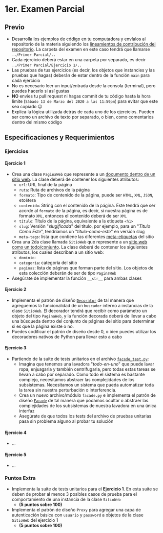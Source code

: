 # 1er. Examen Parcial

## Previo

* Desarrolla los ejemplos de código en tu computadora y envíalos al repositorio de la materia siguiendo los [lineamientos de contribución del repositorio](https://github.com/AnhellO/DAS_Sistemas#contributing). La carpeta del examen en este caso tendrá que llamarse `../Primer Parcial/..`
* Cada ejercicio deberá estar en una carpeta por separado, es decir `../Primer Parcial/Ejercicio 1/..`
* Las pruebas de tus ejercicios (es decir, los objetos que instancies y las pruebas que hagas) deberán de estar dentro de la función `main` para cada ejercicio
* No es necesario leer un input/entrada desde la consola (terminal), pero puedes hacerlo si así gustas
* **NO** envíes tu pull request ni hagas commit de tu código hasta la hora límite (`Sábado 13 de Marzo del 2020 a las 11:59pm`) para evitar que este sea copiado :wink:
* Explica la lógica utilizada detrás de cada uno de los ejercicios. Pueden ser como un archivo de texto por separado, o bien, como comentarios dentro del mismo código

## Especificaciones y Requerimientos

### Ejercicios

#### Ejercicio 1

* Crea una clase `PaginaWeb` que represente a un [documento dentro de un sitio web](https://es.wikipedia.org/wiki/P%C3%A1gina_web). La clase deberá de contener los siguientes atributos:
  * `url`: URL final de la página
  * `ruta`: Ruta de archivos de la página
  * `formato`: Tipo de contenido de la página, puede ser `HTML`, `XML`, `JSON`, etcétera
  * `contenido`: String con el contenido de la página. Este tendrá que ser acorde al `formato` de la página, es decir, si nuestra página es de formato `XML`, entonces el contenido deberá de ser `XML`
  * `título`: Título de la página, equivalente a la etiqueta `<h1>`
  * `slug`: Versión "_slugificada_" del título, por ejemplo, para un "_Título Como Este_", tendríamos un "_titulo-como-este_" en versión slug
  * `meta-tags`: lista que contiene las diferentes [meta-etiquetas](https://es.ryte.com/wiki/Meta_Etiqueta) del sitio
* Crea una 2da clase llamada `SitioWeb` que represente a un [sitio web como un todo/conjunto](https://mx.godaddy.com/blog/que-es-un-sitio-web/). La clase deberá de contener los siguientes atributos, los cuales describan a un sitio web:
  * `dominio`: 
  * `categoría`: categoría del sitio
  * `paginas`: lista de páginas que forman parte del sitio. Los objetos de esta colección deberán de ser de tipo `PaginaWeb`
* Asegúrate de implementar la función `__str__` para ambas clases

#### Ejercicio 2

* Implementa el patrón de diseño [`Decorator`](https://refactoring.guru/design-patterns/decorator) de tal manera que agreguemos la funcionalidad de un `buscador` interno a instancias de la clase `SitioWeb`. El decorador tendrá que recibir como parámetro un objeto del tipo `PaginaWeb`, y la función decorada deberá de llevar a cabo una búsqueda dentro del conjunto de páginas del sitio para determinar si es que la página existe o no.
* Puedes codificar el patrón de diseño desde 0, o bien puedes utilizar los decoradores nativos de Python para llevar esto a cabo

#### Ejercicio 3

* Partiendo de la suite de tests unitarios en el archivo [`facade_test.py`](facade_test.py):
  * Imagina que tenemos una lavadora "_todo-en-uno_" que puede lavar ropa, enjuagarla y también centrifugarla, pero todas estas tareas se llevan a cabo por separado. Como todo el sistema es bastante complejo, necesitamos abstraer las complejidades de los subsistemas. Necesitamos un sistema que pueda automatizar toda la tarea sin nuestra perturbación o interferencia.
  * Crea un nuevo archivo/módulo `facade.py` e implementa el patrón de diseño [`Facade`](https://refactoring.guru/design-patterns/facade) de tal manera que podamos ocultar o abstraer las complejidades de los subsistemas de nuestra lavadora en una única interfaz
  * Asegúrate de que todos los tests del archivo de pruebas unitarias pasa sin problema alguno al probar tu solución

#### Ejercicio 4

* ...

#### Ejercicio 5

* ...

### Puntos Extra

* Implementa la suite de tests unitarios para el **Ejercicio 1**. En esta suite se deben de probar al menos 3 posibles casos de prueba para el comportamiento de una instancia de la clase `SitioWeb`
  * **(5 puntos sobre 100)**
* Implementa el patrón de diseño `Proxy` para agregar una capa de autenticación básica con `usuario` y `password` a objetos de la clase `SitioWeb` del ejercicio 1
  * **(5 puntos sobre 100)**
